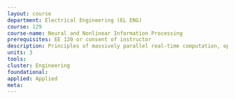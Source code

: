 ```yaml
---
layout: course 
department: Electrical Engineering (EL ENG)
course: 129
course-name: Neural and Nonlinear Information Processing
prerequisites: EE 120 or consent of instructor
description: Principles of massively parallel real-time computation, optimization, and information processing via nonlinear dynamics and analog VLSI neural networks, applications selected from image processing, pattern recognition, feature extraction, motion detection, data compression, secure communication, bionic eye, auto waves, and Turing patterns.
units: 3
tools: 
cluster: Engineering
foundational: 
applied: Applied
meta: 
---
```

